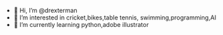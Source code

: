 - 👋 Hi, I’m @drexterman 
- 👀 I’m interested in cricket,bikes,table tennis, swimming,programming,AI
- 🌱 I’m currently learning python,adobe illustrator

<!---
drexterman/drexterman is a ✨ special ✨ repository because its `README.md` (this file) appears on your GitHub profile.
You can click the Preview link to take a look at your changes.
--->

